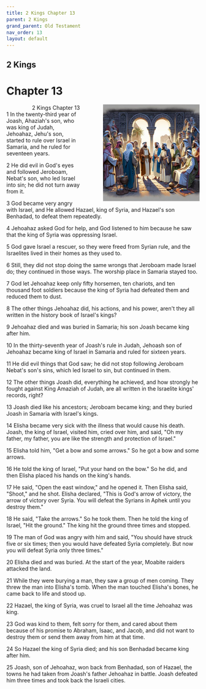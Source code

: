 ```yaml
---
title: 2 Kings Chapter 13
parent: 2 Kings
grand_parent: Old Testament
nav_order: 13
layout: default
---
```


## 2 Kings

# Chapter 13

<div style="clear: both; text-align: right;">
    <div style="max-width: 50%; height: auto; float: right; margin: 0 0 10px 10px; padding-left: 10%;">
        <img src="/assets/Image/2 Kings/500/13.jpg" alt="2 Kings Chapter 13" class="chapter-image">
    </div>
    <figcaption style="font-size: 14px; text-align: right;">2 Kings Chapter 13</figcaption>
</div>
1 In the twenty-third year of Joash, Ahaziah's son, who was king of Judah, Jehoahaz, Jehu's son, started to rule over Israel in Samaria, and he ruled for seventeen years.

2 He did evil in God's eyes and followed Jeroboam, Nebat's son, who led Israel into sin; he did not turn away from it.

3 God became very angry with Israel, and He allowed Hazael, king of Syria, and Hazael's son Benhadad, to defeat them repeatedly.

4 Jehoahaz asked God for help, and God listened to him because he saw that the king of Syria was oppressing Israel.

5 God gave Israel a rescuer, so they were freed from Syrian rule, and the Israelites lived in their homes as they used to.

6 Still, they did not stop doing the same wrongs that Jeroboam made Israel do; they continued in those ways. The worship place in Samaria stayed too.

7 God let Jehoahaz keep only fifty horsemen, ten chariots, and ten thousand foot soldiers because the king of Syria had defeated them and reduced them to dust.

8 The other things Jehoahaz did, his actions, and his power, aren't they all written in the history book of Israel's kings?

9 Jehoahaz died and was buried in Samaria; his son Joash became king after him.

10 In the thirty-seventh year of Joash's rule in Judah, Jehoash son of Jehoahaz became king of Israel in Samaria and ruled for sixteen years.

11 He did evil things that God saw; he did not stop following Jeroboam Nebat's son's sins, which led Israel to sin, but continued in them.

12 The other things Joash did, everything he achieved, and how strongly he fought against King Amaziah of Judah, are all written in the Israelite kings' records, right?

13 Joash died like his ancestors; Jeroboam became king; and they buried Joash in Samaria with Israel's kings.

14 Elisha became very sick with the illness that would cause his death. Joash, the king of Israel, visited him, cried over him, and said, "Oh my father, my father, you are like the strength and protection of Israel."

15 Elisha told him, "Get a bow and some arrows." So he got a bow and some arrows.

16 He told the king of Israel, "Put your hand on the bow." So he did, and then Elisha placed his hands on the king's hands.

17 He said, "Open the east window," and he opened it. Then Elisha said, "Shoot," and he shot. Elisha declared, "This is God's arrow of victory, the arrow of victory over Syria. You will defeat the Syrians in Aphek until you destroy them."

18 He said, "Take the arrows." So he took them. Then he told the king of Israel, "Hit the ground." The king hit the ground three times and stopped.

19 The man of God was angry with him and said, "You should have struck five or six times; then you would have defeated Syria completely. But now you will defeat Syria only three times."

20 Elisha died and was buried. At the start of the year, Moabite raiders attacked the land.

21 While they were burying a man, they saw a group of men coming. They threw the man into Elisha's tomb. When the man touched Elisha's bones, he came back to life and stood up.

22 Hazael, the king of Syria, was cruel to Israel all the time Jehoahaz was king.

23 God was kind to them, felt sorry for them, and cared about them because of his promise to Abraham, Isaac, and Jacob, and did not want to destroy them or send them away from him at that time.

24 So Hazael the king of Syria died; and his son Benhadad became king after him.

25 Joash, son of Jehoahaz, won back from Benhadad, son of Hazael, the towns he had taken from Joash's father Jehoahaz in battle. Joash defeated him three times and took back the Israeli cities.


